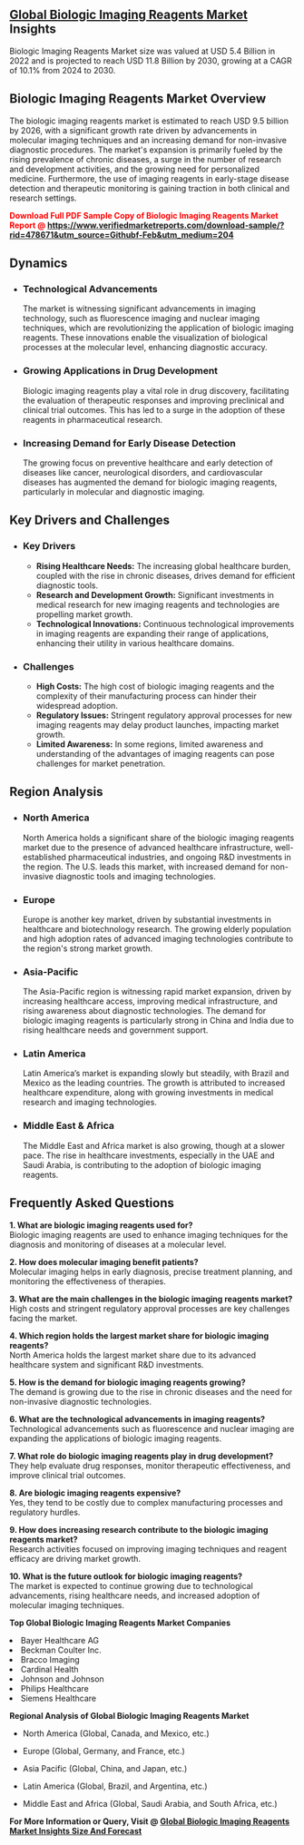 <h2><a href="https://www.verifiedmarketreports.com/download-sample/?rid=478671&amp;utm_source=Githubf&amp;utm_medium=204" target="_blank">Global Biologic Imaging Reagents Market</a> Insights</h2><p>Biologic Imaging Reagents Market size was valued at USD 5.4 Billion in 2022 and is projected to reach USD 11.8 Billion by 2030, growing at a CAGR of 10.1% from 2024 to 2030.</p><p><h2>Biologic Imaging Reagents Market Overview</h2> <p>The biologic imaging reagents market is estimated to reach USD 9.5 billion by 2026, with a significant growth rate driven by advancements in molecular imaging techniques and an increasing demand for non-invasive diagnostic procedures. The market's expansion is primarily fueled by the rising prevalence of chronic diseases, a surge in the number of research and development activities, and the growing need for personalized medicine. Furthermore, the use of imaging reagents in early-stage disease detection and therapeutic monitoring is gaining traction in both clinical and research settings.</p> <p><strong><p><span class=""><span style="color: #ff0000;"><strong>Download Full PDF Sample Copy of Biologic Imaging Reagents Market Report</strong> @ </span><a href="https://www.verifiedmarketreports.com/download-sample/?rid=478671&amp;utm_source=Githubf-Feb&amp;utm_medium=204" target="_blank">https://www.verifiedmarketreports.com/download-sample/?rid=478671&amp;utm_source=Githubf-Feb&amp;utm_medium=204</a></span></p></strong></p> <h2>Dynamics</h2> <ul> <li><h3>Technological Advancements</h3> The market is witnessing significant advancements in imaging technology, such as fluorescence imaging and nuclear imaging techniques, which are revolutionizing the application of biologic imaging reagents. These innovations enable the visualization of biological processes at the molecular level, enhancing diagnostic accuracy.</li> <li><h3>Growing Applications in Drug Development</h3> Biologic imaging reagents play a vital role in drug discovery, facilitating the evaluation of therapeutic responses and improving preclinical and clinical trial outcomes. This has led to a surge in the adoption of these reagents in pharmaceutical research.</li> <li><h3>Increasing Demand for Early Disease Detection</h3> The growing focus on preventive healthcare and early detection of diseases like cancer, neurological disorders, and cardiovascular diseases has augmented the demand for biologic imaging reagents, particularly in molecular and diagnostic imaging.</li> </ul> <h2>Key Drivers and Challenges</h2> <ul> <li><h3>Key Drivers</h3> <ul> <li><strong>Rising Healthcare Needs:</strong> The increasing global healthcare burden, coupled with the rise in chronic diseases, drives demand for efficient diagnostic tools.</li> <li><strong>Research and Development Growth:</strong> Significant investments in medical research for new imaging reagents and technologies are propelling market growth.</li> <li><strong>Technological Innovations:</strong> Continuous technological improvements in imaging reagents are expanding their range of applications, enhancing their utility in various healthcare domains.</li> </ul> </li> <li><h3>Challenges</h3> <ul> <li><strong>High Costs:</strong> The high cost of biologic imaging reagents and the complexity of their manufacturing process can hinder their widespread adoption.</li> <li><strong>Regulatory Issues:</strong> Stringent regulatory approval processes for new imaging reagents may delay product launches, impacting market growth.</li> <li><strong>Limited Awareness:</strong> In some regions, limited awareness and understanding of the advantages of imaging reagents can pose challenges for market penetration.</li> </ul> </li> </ul> <h2>Region Analysis</h2> <ul> <li><h3>North America</h3> North America holds a significant share of the biologic imaging reagents market due to the presence of advanced healthcare infrastructure, well-established pharmaceutical industries, and ongoing R&D investments in the region. The U.S. leads this market, with increased demand for non-invasive diagnostic tools and imaging technologies.</li> <li><h3>Europe</h3> Europe is another key market, driven by substantial investments in healthcare and biotechnology research. The growing elderly population and high adoption rates of advanced imaging technologies contribute to the region's strong market growth.</li> <li><h3>Asia-Pacific</h3> The Asia-Pacific region is witnessing rapid market expansion, driven by increasing healthcare access, improving medical infrastructure, and rising awareness about diagnostic technologies. The demand for biologic imaging reagents is particularly strong in China and India due to rising healthcare needs and government support.</li> <li><h3>Latin America</h3> Latin America’s market is expanding slowly but steadily, with Brazil and Mexico as the leading countries. The growth is attributed to increased healthcare expenditure, along with growing investments in medical research and imaging technologies.</li> <li><h3>Middle East & Africa</h3> The Middle East and Africa market is also growing, though at a slower pace. The rise in healthcare investments, especially in the UAE and Saudi Arabia, is contributing to the adoption of biologic imaging reagents.</li> </ul> <h2>Frequently Asked Questions</h2> <p><strong>1. What are biologic imaging reagents used for?</strong><br> Biologic imaging reagents are used to enhance imaging techniques for the diagnosis and monitoring of diseases at a molecular level.</p> <p><strong>2. How does molecular imaging benefit patients?</strong><br> Molecular imaging helps in early diagnosis, precise treatment planning, and monitoring the effectiveness of therapies.</p> <p><strong>3. What are the main challenges in the biologic imaging reagents market?</strong><br> High costs and stringent regulatory approval processes are key challenges facing the market.</p> <p><strong>4. Which region holds the largest market share for biologic imaging reagents?</strong><br> North America holds the largest market share due to its advanced healthcare system and significant R&D investments.</p> <p><strong>5. How is the demand for biologic imaging reagents growing?</strong><br> The demand is growing due to the rise in chronic diseases and the need for non-invasive diagnostic technologies.</p> <p><strong>6. What are the technological advancements in imaging reagents?</strong><br> Technological advancements such as fluorescence and nuclear imaging are expanding the applications of biologic imaging reagents.</p> <p><strong>7. What role do biologic imaging reagents play in drug development?</strong><br> They help evaluate drug responses, monitor therapeutic effectiveness, and improve clinical trial outcomes.</p> <p><strong>8. Are biologic imaging reagents expensive?</strong><br> Yes, they tend to be costly due to complex manufacturing processes and regulatory hurdles.</p> <p><strong>9. How does increasing research contribute to the biologic imaging reagents market?</strong><br> Research activities focused on improving imaging techniques and reagent efficacy are driving market growth.</p> <p><strong>10. What is the future outlook for biologic imaging reagents?</strong><br> The market is expected to continue growing due to technological advancements, rising healthcare needs, and increased adoption of molecular imaging techniques.</p> </p><p><strong>Top Global Biologic Imaging Reagents Market Companies</strong></p><div data-test-id=""><p><li>Bayer Healthcare AG</li><li> Beckman Coulter Inc.</li><li> Bracco Imaging</li><li> Cardinal Health</li><li> Johnson and Johnson</li><li> Philips Healthcare</li><li> Siemens Healthcare</li></p><div><strong>Regional Analysis of&nbsp;Global Biologic Imaging Reagents Market</strong></div><ul><li dir="ltr"><p dir="ltr">North America&nbsp;(Global, Canada, and Mexico, etc.)</p></li><li dir="ltr"><p dir="ltr">Europe (Global, Germany, and France, etc.)</p></li><li dir="ltr"><p dir="ltr">Asia Pacific&nbsp;(Global, China, and Japan, etc.)</p></li><li dir="ltr"><p dir="ltr">Latin America&nbsp;(Global, Brazil, and Argentina, etc.)</p></li><li dir="ltr">Middle East and Africa&nbsp;(Global, Saudi Arabia, and South Africa, etc.)</li></ul><p><strong>For More Information or Query, Visit @&nbsp;</strong><strong><a href="https://www.verifiedmarketreports.com/product/biologic-imaging-reagents-market-size-and-forecast/?utm_source=Githubf&amp;utm_medium=204" target="_blank">Global Biologic Imaging Reagents Market Insights Size And Forecast</a></strong></p></div>
